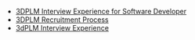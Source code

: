  - [3DPLM Interview Experience for Software Developer](https://www.geeksforgeeks.org/3dplm-interview-experience-for-software-developer/)
- [3DPLM Recruitment Process](https://www.geeksforgeeks.org/3dplm-recruitment-process/)
- [3dPLM Interview Experience](https://www.geeksforgeeks.org/3dplm-interview-experience/)
